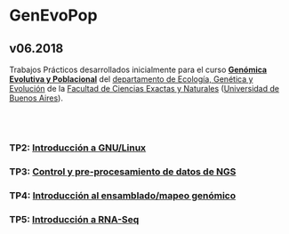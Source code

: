 # GenEvoPop

## v06.2018

Trabajos Prácticos desarrollados inicialmente para el curso [**Genómica Evolutiva y Poblacional**](https://www.genevopop.net/grado.html) del [departamento de Ecología, Genética y Evolución](https://www.ege.fcen.uba.ar) de la [Facultad de Ciencias Exactas y Naturales](https://exactas.uba.ar/) ([Universidad de Buenos Aires](https://www.uba.ar)).

<br/><br/>

### TP2: [Introducción a GNU/Linux](https://github.com/lunfardista/GenEvoPop/blob/master/TP2/README.md)

### TP3: [Control y pre-procesamiento de datos de NGS](https://github.com/lunfardista/GenEvoPop/blob/master/TP3/README.md)

### TP4: [Introducción al ensamblado/mapeo genómico](https://github.com/lunfardista/GenEvoPop/blob/master/TP4/README.md)

### TP5: [Introducción a RNA-Seq](https://github.com/lunfardista/GenEvoPop/blob/master/TP5/README.md)
